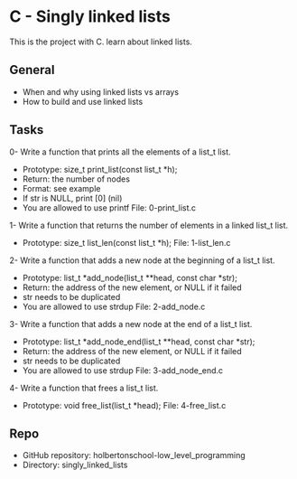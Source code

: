 # C - Singly linked lists

This is the project with C.
learn about linked lists.


## General

* When and why using linked lists vs arrays 
* How to build and use linked lists


## Tasks
0- Write a function that prints all the elements of a list_t list.

* Prototype: size_t print_list(const list_t *h);
* Return: the number of nodes
* Format: see example
* If str is NULL, print [0] (nil)
* You are allowed to use printf
File: 0-print_list.c

1- Write a function that returns the number of elements in a linked list_t list.

* Prototype: size_t list_len(const list_t *h);
File: 1-list_len.c

2- Write a function that adds a new node at the beginning of a list_t list.

* Prototype: list_t *add_node(list_t **head, const char *str);
* Return: the address of the new element, or NULL if it failed
* str needs to be duplicated
* You are allowed to use strdup
File: 2-add_node.c

3- Write a function that adds a new node at the end of a list_t list.

* Prototype: list_t *add_node_end(list_t **head, const char *str);
* Return: the address of the new element, or NULL if it failed
* str needs to be duplicated
* You are allowed to use strdup
File: 3-add_node_end.c

4- Write a function that frees a list_t list.

* Prototype: void free_list(list_t *head);
File: 4-free_list.c
## Repo
* GitHub repository: holbertonschool-low_level_programming
* Directory: singly_linked_lists


